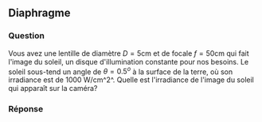 ## Diaphragme

### Question

Vous avez une lentille de diamètre $D=5 \text{cm}$ et de focale $f = 50 \text{cm}$ qui fait l'image du soleil, un disque d'illumination constante pour nos besoins. Le soleil sous-tend un angle de $\theta = 0.5^o$ à la surface de la terre, où son irradiance est de 1000 W/cm^2^.  Quelle est l'irradiance de l'image du soleil qui apparaît sur la caméra?

### Réponse

